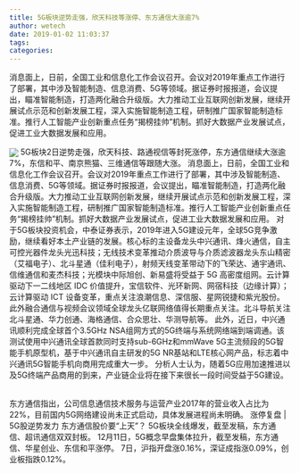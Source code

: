```yaml
---
title: 5G板块逆势走强，欣天科技等涨停、东方通信大涨逾7%
author: wetech
date: 2019-01-02 11:03:37
tags: 
categories: 
---
```

消息面上，日前，全国工业和信息化工作会议召开。会议对2019年重点工作进行了部署，其中涉及智能制造、信息消费、5G等领域。据证券时报报道，会议提出，瞄准智能制造，打造两化融合升级版。大力推动工业互联网创新发展，继续开展试点示范和创新发展工程，深入实施智能制造工程，研制推广国家智能制造标准。推行人工智能产业创新重点任务“揭榜挂帅”机制。抓好大数据产业发展试点，促进工业大数据发展和应用。
<!-- more -->
<img align="center" border="0" src="https://imgcdn.yicai.com/uppics/images/2019/01/9d442a7408beda42caed9b4c9eb15c43.jpg" />
5G板块2日逆势走强，欣天科技、路通视信等封死涨停，东方通信继续大涨逾7%，东信和平、南京熊猫、三维通信等跟随大涨。
消息面上，日前，全国工业和信息化工作会议召开。会议对2019年重点工作进行了部署，其中涉及智能制造、信息消费、5G等领域。据证券时报报道，会议提出，瞄准智能制造，打造两化融合升级版。大力推动工业互联网创新发展，继续开展试点示范和创新发展工程，深入实施智能制造工程，研制推广国家智能制造标准。推行人工智能产业创新重点任务“揭榜挂帅”机制。抓好大数据产业发展试点，促进工业大数据发展和应用。
对于5G板块投资机会，中泰证券表示，2019年进入5G建设元年，全球5G竞争激励，继续看好本土产业链的发展。核心标的主设备龙头中兴通讯、烽火通信，自主可控光器件龙头光迅科技；无线技术变革推动介质波导与介质滤波器龙头东山精密（艾福电子）、北斗星通（佳利电子），射频天线变革带动下的飞荣达、通宇通讯、信维通信和麦杰科技；光模块中际旭创、新易盛将受益于 5G 高密度组网。云计算驱动下一二线地区 IDC 价值提升，宝信软件、光环新网、网宿科技（边缘计算）；云计算驱动 ICT 设备变革，重点关注浪潮信息、深信服、星网锐捷和紫光股份。此外融合通信与视频会议领域全球龙头亿联网络值得长期重点关注。北斗导航关注北斗星通、华力创通、海格通信、合众思壮、华测导航等。
此外，近日，中兴通讯顺利完成全球首个3.5GHz NSA组网方式的5G终端与系统网络端到端调通。该测试使用中兴通讯全球首款同时支持sub-6GHz和mmWave 5G主流频段的5G智能手机原型机，基于中兴通讯自主研发的5G NR基站和LTE核心网产品，标志着中兴通讯5G智能手机向商用完成重大一步。
分析人士认为，随着5G应用加速推进以及5G终端产品商用的到来，产业链企业将在接下来很长一段时间受益于5G建设。
 
 
 
东方通信指出，公司信息通信技术服务与运营产业2017年的营业收入占比为22%，目前国内5G网络建设尚未正式启动，具体发展进程尚未明确。
涨停复盘 | 5G股逆势发力 东方通信股价要“上天”？
5G板块全线爆发，截至发稿，东方通信、超讯通信双双封板。
12月11日，5G概念早盘集体拉升，截至发稿，东方通信、华星创业、东信和平涨停。
7日，沪指开盘涨0.16%，深证成指涨0.09%，创业板指跌0.12%。
